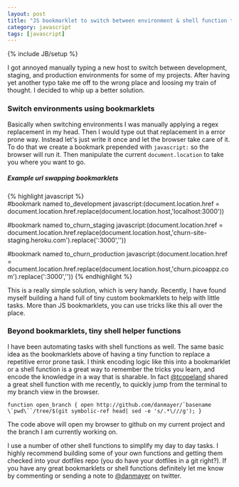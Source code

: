 ```yaml
---
layout: post
title: "JS bookmarklet to switch between environment & shell function to open branch in github"
category: javascript
tags: [javascript]
---
```

{% include JB/setup %}

I got annoyed manually typing a new host to switch between development, staging, and production environments for some of my projects. After having yet another typo take me off to the wrong place and loosing my train of thought. I decided to whip up a better solution.

### Switch environments using bookmarklets

Basically when switching environments I was manually applying a regex replacement in my head. Then I would type out that replacement in a error prone way. Instead let's just write it once and let the browser take care of it. To do that we create a bookmark prepended with `javascript:` so the browser will run it. Then manipulate the current `document.location` to take you where you want to go.

##### Example url swapping bookmarklets


{% highlight javascript %}	
#bookmark named to_development
javascript:(document.location.href = document.location.href.replace(document.location.host,'localhost:3000'))
	
#bookmark named to_churn_staging
javascript:(document.location.href = document.location.href.replace(document.location.host,'churn-site-staging.heroku.com').replace(':3000',''))
	
#bookmark named to_churn_production
javascript:(document.location.href = document.location.href.replace(document.location.host,'churn.picoappz.com').replace(':3000',''))
{% endhighlight %}
	
This is a really simple solution, which is very handy. Recently, I have found myself building a hand full of tiny custom bookmarklets to help with little tasks. More than JS bookmarklets, you can use tricks like this all over the place.

### Beyond bookmarklets, tiny shell helper functions

I have been automating tasks with shell functions as well. The same basic idea as the bookmarklets above of having a tiny function to replace a repetitive error prone task. I think encoding logic like this into a bookmarklet or a shell function is a great way to remember the tricks you learn, and encode the knowledge in a way that is sharable. In fact [@tcopeland](https://twitter.com/tcopeland) shared a great shell function with me recently, to quickly jump from the terminal to my branch view in the browser.

    function open_branch { open http://github.com/danmayer/`basename \`pwd\``/tree/$(git symbolic-ref head| sed -e 's/.*\///g'); }

The code above will open my browser to github on my current project and the branch I am currently working on.

I use a number of other shell functions to simplify my day to day tasks. I highly recommend building some of your own functions and getting them checked into your dotfiles repo (you do have your dotfiles in a git right?). If you have any great bookmarklets or shell functions definitely let me know by commenting or sending a note to [@danmayer](http://twitter.com/danmayer) on twitter.